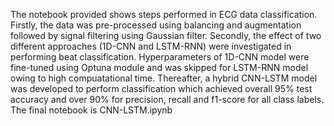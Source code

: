 The notebook provided shows steps performed in ECG data classification.
Firstly, the data was pre-processed using balancing and augmentation followed by signal filtering using Gaussian filter.
Secondly, the effect of two different approaches (1D-CNN and LSTM-RNN) were investigated in performing beat classification.
Hyperparameters of 1D-CNN model were fine-tuned using Optuna module and was skipped for LSTM-RNN model owing to high compuatational time.
Thereafter, a hybrid CNN-LSTM model was developed to perform classification which achieved overall 95% test accuracy and over 90% for precision, recall and f1-score for all class labels.
The final notebook is CNN-LSTM.ipynb
